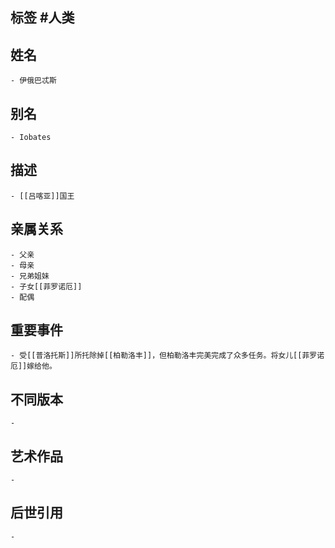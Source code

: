 ## 标签  #人类
## 姓名
	- 伊俄巴忒斯
## 别名
	- Iobates
## 描述
	- [[吕喀亚]]国王
## 亲属关系
	- 父亲
	- 母亲
	- 兄弟姐妹
	- 子女[[菲罗诺厄]]
	- 配偶
## 重要事件
	- 受[[普洛托斯]]所托除掉[[柏勒洛丰]]，但柏勒洛丰完美完成了众多任务。将女儿[[菲罗诺厄]]嫁给他。
## 不同版本
	-
## 艺术作品
	-
## 后世引用
	-

